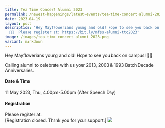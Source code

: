 ```yaml
---
title: Tea Time Concert Alumni 2023
permalink: /newest-happenings/latest-events/tea-time-concert-alumni-2023/
date: 2023-04-19
layout: post
description: "Hey Mayflowerians young and old! Hope to see you back on campus
  👋🏻  Please register at: https://bit.ly/mfss-alumni-ttc2023"
image: /images/tea time concert alumni 2023.png
variant: markdown
---
```

Hey Mayflowerians young and old! Hope to see you back on campus! 👋🏻

Calling alumni to celebrate with us your 2013, 2003 & 1993 Batch Decade Anniversaries.

#### Date & Time
11 May 2023, Thu, 4.00pm-5.00pm  (After Speech Day)

#### Registration
Please register at:  
[Registration closed. Thank you for your support.]
![](/images/tea%20time%20concert%20alumni%202023.png)